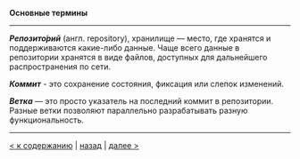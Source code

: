 **Основные термины**

---

***Репозито́рий*** (англ. repository), хранилище — место, где хранятся и поддерживаются какие-либо данные. Чаще всего данные в репозитории хранятся в виде файлов, доступных для дальнейшего распространения по сети.

***Коммит*** - это сохранение состояния, фиксация или слепок изменений.

***Ветка*** — это просто указатель на последний коммит в репозитории. Разные ветки позволяют параллельно разрабатывать разную функциональность.



---


[< к содержанию](./readme.md) | [назад](./install.md) | [далее >](command.md)
